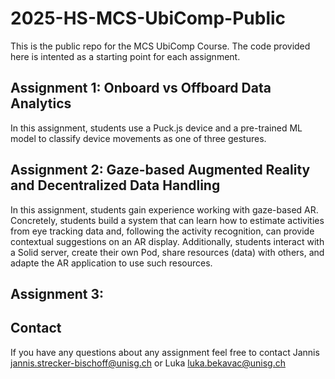 # 2025-HS-MCS-UbiComp-Public
This is the public repo for the MCS UbiComp Course. The code provided here is intented as a starting point for each assignment.

## Assignment 1: Onboard vs Offboard Data Analytics

In this assignment, students use a Puck.js device and a pre-trained ML model to classify device movements as one of three gestures.


## Assignment 2: Gaze-based Augmented Reality and Decentralized Data Handling

In this assignment, students gain experience working with gaze-based AR.
Concretely, students build a system that can learn how to estimate activities 
from eye tracking data and, following the activity recognition, can provide 
contextual suggestions on an AR display.
Additionally, students interact with a Solid server, 
create their own Pod, share resources (data) with others, 
and adapte the AR application to use such resources.


## Assignment 3: 





## Contact
If you have any questions about any assignment feel free to contact Jannis [jannis.strecker-bischoff@unisg.ch](mailto:jannis.strecker-bischoff@unisg.ch) or Luka [luka.bekavac@unisg.ch](mailto:luka.bekavac@unisg.ch)
